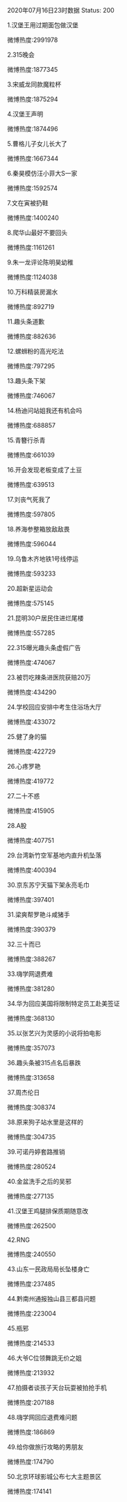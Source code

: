 2020年07月16日23时数据
Status: 200

1.汉堡王用过期面包做汉堡

微博热度:2991978

2.315晚会

微博热度:1877345

3.宋威龙同款魔粒杯

微博热度:1875294

4.汉堡王声明

微博热度:1874496

5.曹格儿子女儿长大了

微博热度:1667344

6.秦昊模仿汪小菲大S一家

微博热度:1592574

7.文在寅被扔鞋

微博热度:1400240

8.爬华山最好不要回头

微博热度:1161261

9.朱一龙评论陈明昊幼稚

微博热度:1124038

10.万科精装房漏水

微博热度:892719

11.趣头条道歉

微博热度:882636

12.螺蛳粉的高光吃法

微博热度:797295

13.趣头条下架

微博热度:746067

14.杨迪问站姐我还有机会吗

微博热度:688857

15.青簪行杀青

微博热度:661039

16.开会发现老板变成了土豆

微博热度:639513

17.刘丧气死我了

微博热度:597805

18.养海参整箱放敌敌畏

微博热度:596044

19.乌鲁木齐地铁1号线停运

微博热度:593233

20.超新星运动会

微博热度:575145

21.昆明30户居民住进烂尾楼

微博热度:557285

22.315曝光趣头条虚假广告

微博热度:474067

23.被罚吃辣条进医院获赔20万

微博热度:434290

24.学校回应安排中考生住浴场大厅

微博热度:433072

25.健了身的猫

微博热度:422729

26.心疼罗艳

微博热度:419772

27.二十不惑

微博热度:415905

28.A股

微博热度:407751

29.台湾新竹空军基地内直升机坠落

微博热度:400394

30.京东苏宁天猫下架永亮毛巾

微博热度:397401

31.梁爽帮罗艳斗咸猪手

微博热度:390379

32.三十而已

微博热度:388267

33.嗨学网退费难

微博热度:381280

34.华为回应美国将限制特定员工赴美签证

微博热度:368130

35.以张艺兴为灵感的小说将拍电影

微博热度:357073

36.趣头条被315点名后暴跌

微博热度:313658

37.周杰伦日

微博热度:308374

38.原来狗子站水里是这样的

微博热度:304735

39.可诺丹婷套路推销

微博热度:280524

40.金盆洗手之后的吴邪

微博热度:277135

41.汉堡王鸡腿排保质期随意改

微博热度:262500

42.RNG

微博热度:240550

43.山东一民政局局长坠楼身亡

微博热度:237485

44.黔南州通报独山县三都县问题

微博热度:223004

45.瓶邪

微博热度:214533

46.大爷C位领舞跳无价之姐

微博热度:213932

47.拍摄者谈孩子天台玩耍被拍抢手机

微博热度:207188

48.嗨学网回应退费难问题

微博热度:186869

49.给你做旅行攻略的男朋友

微博热度:174790

50.北京环球影城公布七大主题景区

微博热度:174141

